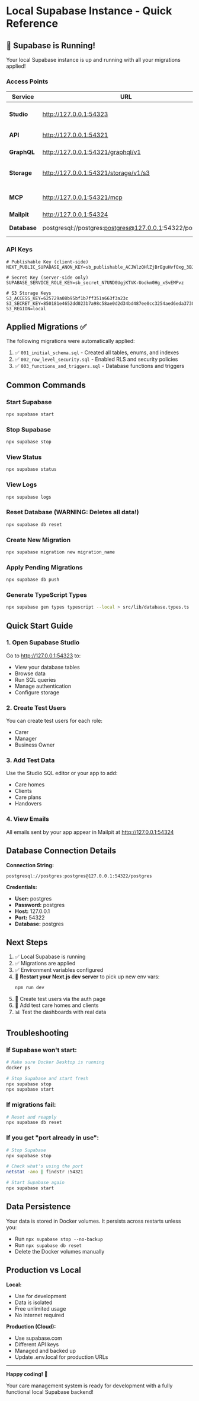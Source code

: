 # Local Supabase Instance - Quick Reference

## 🎉 Supabase is Running!

Your local Supabase instance is up and running with all your migrations applied!

### Access Points

| Service | URL | Description |
|---------|-----|-------------|
| **Studio** | http://127.0.0.1:54323 | Database management UI |
| **API** | http://127.0.0.1:54321 | REST & Realtime API |
| **GraphQL** | http://127.0.0.1:54321/graphql/v1 | GraphQL endpoint |
| **Storage** | http://127.0.0.1:54321/storage/v1/s3 | S3-compatible storage |
| **MCP** | http://127.0.0.1:54321/mcp | Model Context Protocol |
| **Mailpit** | http://127.0.0.1:54324 | Email testing |
| **Database** | postgresql://postgres:postgres@127.0.0.1:54322/postgres | Direct DB connection |

### API Keys

```env
# Publishable Key (client-side)
NEXT_PUBLIC_SUPABASE_ANON_KEY=sb_publishable_ACJWlzQHlZjBrEguHvfOxg_3BJgxAaH

# Secret Key (server-side only)
SUPABASE_SERVICE_ROLE_KEY=sb_secret_N7UND0UgjKTVK-Uodkm0Hg_xSvEMPvz

# S3 Storage Keys
S3_ACCESS_KEY=625729a08b95bf1b7ff351a663f3a23c
S3_SECRET_KEY=850181e4652dd023b7a98c58ae0d2d34bd487ee0cc3254aed6eda37307425907
S3_REGION=local
```

## Applied Migrations ✅

The following migrations were automatically applied:
1. ✅ `001_initial_schema.sql` - Created all tables, enums, and indexes
2. ✅ `002_row_level_security.sql` - Enabled RLS and security policies
3. ✅ `003_functions_and_triggers.sql` - Database functions and triggers

## Common Commands

### Start Supabase
```bash
npx supabase start
```

### Stop Supabase
```bash
npx supabase stop
```

### View Status
```bash
npx supabase status
```

### View Logs
```bash
npx supabase logs
```

### Reset Database (WARNING: Deletes all data!)
```bash
npx supabase db reset
```

### Create New Migration
```bash
npx supabase migration new migration_name
```

### Apply Pending Migrations
```bash
npx supabase db push
```

### Generate TypeScript Types
```bash
npx supabase gen types typescript --local > src/lib/database.types.ts
```

## Quick Start Guide

### 1. Open Supabase Studio
Go to http://127.0.0.1:54323 to:
- View your database tables
- Browse data
- Run SQL queries
- Manage authentication
- Configure storage

### 2. Create Test Users
You can create test users for each role:
- Carer
- Manager  
- Business Owner

### 3. Add Test Data
Use the Studio SQL editor or your app to add:
- Care homes
- Clients
- Care plans
- Handovers

### 4. View Emails
All emails sent by your app appear in Mailpit at http://127.0.0.1:54324

## Database Connection Details

**Connection String:**
```
postgresql://postgres:postgres@127.0.0.1:54322/postgres
```

**Credentials:**
- **User:** postgres
- **Password:** postgres
- **Host:** 127.0.0.1
- **Port:** 54322
- **Database:** postgres

## Next Steps

1. ✅ Local Supabase is running
2. ✅ Migrations are applied
3. ✅ Environment variables configured
4. 🔄 **Restart your Next.js dev server** to pick up new env vars:
   ```bash
   npm run dev
   ```
5. 📝 Create test users via the auth page
6. 🏥 Add test care homes and clients
7. 📊 Test the dashboards with real data

## Troubleshooting

### If Supabase won't start:
```bash
# Make sure Docker Desktop is running
docker ps

# Stop Supabase and start fresh
npx supabase stop
npx supabase start
```

### If migrations fail:
```bash
# Reset and reapply
npx supabase db reset
```

### If you get "port already in use":
```bash
# Stop Supabase
npx supabase stop

# Check what's using the port
netstat -ano | findstr :54321

# Start Supabase again
npx supabase start
```

## Data Persistence

Your data is stored in Docker volumes. It persists across restarts unless you:
- Run `npx supabase stop --no-backup` 
- Run `npx supabase db reset`
- Delete the Docker volumes manually

## Production vs Local

**Local:**
- Use for development
- Data is isolated
- Free unlimited usage
- No internet required

**Production (Cloud):**
- Use supabase.com
- Different API keys
- Managed and backed up
- Update .env.local for production URLs

---

**Happy coding! 🚀**

Your care management system is ready for development with a fully functional local Supabase backend!
